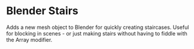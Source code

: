 # Blender Stairs

Adds a new mesh object to Blender for quickly creating staircases.  Useful for blocking in scenes - or just making stairs without having to fiddle with the Array modifier.
